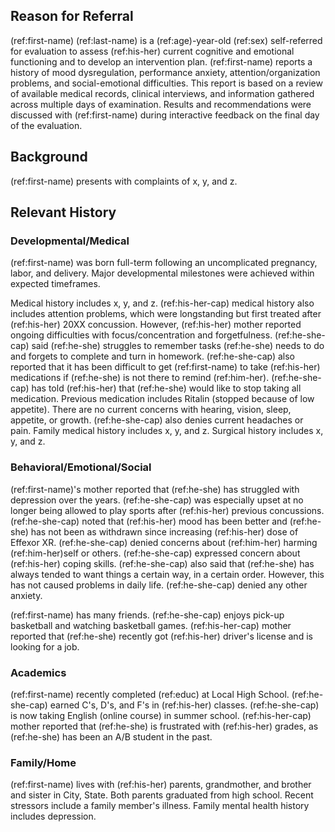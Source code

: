 ## Reason for Referral

(ref:first-name) (ref:last-name) is a (ref:age)-year-old (ref:sex) self-referred
for evaluation to assess (ref:his-her) current cognitive and emotional
functioning and to develop an intervention plan. (ref:first-name) reports a
history of mood dysregulation, performance anxiety, attention/organization
problems, and social-emotional difficulties. This report is based on a review of
available medical records, clinical interviews, and information gathered across
multiple days of examination. Results and recommendations were discussed with
(ref:first-name) during interactive feedback on the final day of the evaluation.

## Background

(ref:first-name) presents with complaints of x, y, and z.

## Relevant History

### Developmental/Medical

(ref:first-name) was born full-term following an uncomplicated pregnancy, labor,
and delivery. Major developmental milestones were achieved within expected
timeframes.

Medical history includes x, y, and z. (ref:his-her-cap) medical history also
includes attention problems, which were longstanding but first treated after
(ref:his-her) 20XX concussion. However, (ref:his-her) mother reported ongoing
difficulties with focus/concentration and forgetfulness. (ref:he-she-cap) said
(ref:he-she) struggles to remember tasks (ref:he-she) needs to do and forgets to
complete and turn in homework. (ref:he-she-cap) also reported that it has been
difficult to get (ref:first-name) to take (ref:his-her) medications if
(ref:he-she) is not there to remind (ref:him-her). (ref:he-she-cap) has told
(ref:his-her) that (ref:he-she) would like to stop taking all medication.
Previous medication includes Ritalin (stopped because of low appetite). There
are no current concerns with hearing, vision, sleep, appetite, or growth.
(ref:he-she-cap) also denies current headaches or pain. Family medical history
includes x, y, and z. Surgical history includes x, y, and z.

### Behavioral/Emotional/Social

(ref:first-name)'s mother reported that (ref:he-she) has struggled with
depression over the years. (ref:he-she-cap) was especially upset at no longer
being allowed to play sports after (ref:his-her) previous concussions.
(ref:he-she-cap) noted that (ref:his-her) mood has been better and (ref:he-she)
has not been as withdrawn since increasing (ref:his-her) dose of Effexor XR.
(ref:he-she-cap) denied concerns about (ref:him-her) harming (ref:him-her)self
or others. (ref:he-she-cap) expressed concern about (ref:his-her) coping skills.
(ref:he-she-cap) also said that (ref:he-she) has always tended to want things a
certain way, in a certain order. However, this has not caused problems in daily
life. (ref:he-she-cap) denied any other anxiety.

(ref:first-name) has many friends. (ref:he-she-cap) enjoys pick-up basketball
and watching basketball games. (ref:his-her-cap) mother reported that
(ref:he-she) recently got (ref:his-her) driver's license and is looking for a
job.

### Academics

(ref:first-name) recently completed (ref:educ) at Local High School.
(ref:he-she-cap) earned C's, D's, and F's in (ref:his-her) classes.
(ref:he-she-cap) is now taking English (online course) in summer school.
(ref:his-her-cap) mother reported that (ref:he-she) is frustrated with
(ref:his-her) grades, as (ref:he-she) has been an A/B student in the past.

### Family/Home

(ref:first-name) lives with (ref:his-her) parents, grandmother, and brother and
sister in City, State. Both parents graduated from high school. Recent stressors
include a family member's illness. Family mental health history includes
depression.
